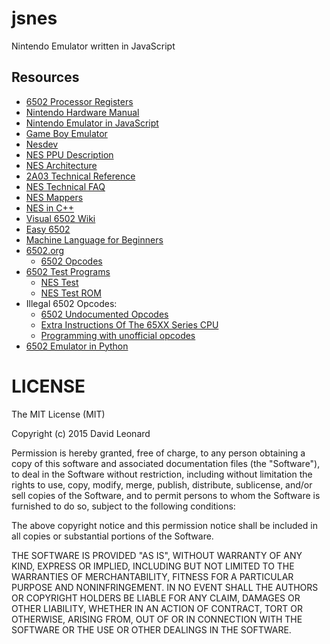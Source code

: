 # jsnes
Nintendo Emulator written in JavaScript

## Resources

* [6502 Processor Registers](http://nesdev.com/6502.txt)
* [Nintendo Hardware Manual](http://nesdev.com/NESDoc.pdf)
* [Nintendo Emulator in JavaScript](https://github.com/bfirsh/jsnes)
* [Game Boy Emulator](http://imrannazar.com/GameBoy-Emulation-in-JavaScript)
* [Nesdev](http://nesdev.com/)
* [NES PPU Description](http://nesdev.com/nesgfx.txt)
* [NES Architecture](http://fms.komkon.org/EMUL8/NES.html)
* [2A03 Technical Reference](http://nesdev.com/2A03%20technical%20reference.txt)
* [NES Technical FAQ](http://nesdev.com/NESTechFAQ.htm#whatprocessor)
* [NES Mappers](http://wiki.nesdev.com/w/index.php/Mapper)
* [NES in C++](https://www.youtube.com/watch?v=y71lli8MS8s)
* [Visual 6502 Wiki](http://visual6502.org/wiki/index.php?title=Main_Page)
* [Easy 6502](https://skilldrick.github.io/easy6502/)
* [Machine Language for Beginners](http://www.atariarchives.org/mlb/)
* [6502.org](http://6502.org)
  * [6502 Opcodes](http://6502.org/tutorials/6502opcodes.html)
* [6502 Test Programs](http://visual6502.org/wiki/index.php?title=6502TestPrograms)
  * [NES Test](http://www.qmtpro.com/~nes/misc/nestest.txt)
  * [NES Test ROM](http://nickmass.com/images/nestest.nes)
* Illegal 6502 Opcodes:
  * [6502 Undocumented Opcodes](http://www.ataripreservation.org/websites/freddy.offenga/illopc31.txt)
  * [Extra Instructions Of The 65XX Series CPU](http://www.ffd2.com/fridge/docs/6502-NMOS.extra.opcodes)
  * [Programming with unofficial opcodes](http://wiki.nesdev.com/w/index.php/Programming_with_unofficial_opcodes)
 * [6502 Emulator in Python](https://github.com/docmarionum1/py65emu)

# LICENSE

The MIT License (MIT)

Copyright (c) 2015 David Leonard

Permission is hereby granted, free of charge, to any person obtaining a copy of this software and associated documentation files (the "Software"), to deal in the Software without restriction, including without limitation the rights to use, copy, modify, merge, publish, distribute, sublicense, and/or sell copies of the Software, and to permit persons to whom the Software is furnished to do so, subject to the following conditions:

The above copyright notice and this permission notice shall be included in all copies or substantial portions of the Software.

THE SOFTWARE IS PROVIDED "AS IS", WITHOUT WARRANTY OF ANY KIND, EXPRESS OR IMPLIED, INCLUDING BUT NOT LIMITED TO THE WARRANTIES OF MERCHANTABILITY, FITNESS FOR A PARTICULAR PURPOSE AND NONINFRINGEMENT. IN NO EVENT SHALL THE AUTHORS OR COPYRIGHT HOLDERS BE LIABLE FOR ANY CLAIM, DAMAGES OR OTHER LIABILITY, WHETHER IN AN ACTION OF CONTRACT, TORT OR OTHERWISE, ARISING FROM, OUT OF OR IN CONNECTION WITH THE SOFTWARE OR THE USE OR OTHER DEALINGS IN THE SOFTWARE.
